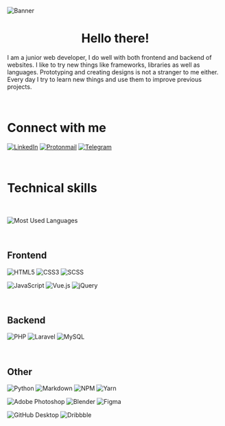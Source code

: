 ![Banner](https://user-images.githubusercontent.com/61974579/146420144-72a8348b-a9a4-4df8-bec0-b6752b3204bf.png)

<div align="center">
    <h1>Hello there!</h1>
    <p align="left">I am a junior web developer, I do well with both frontend and backend of websites. I like to try new things like frameworks, libraries as well as languages. Prototyping and creating designs is not a stranger to me either. Every day I try to learn new things and use them to improve previous projects.</p>
</div>

<br />

# Connect with me

<!-- https://github.com/Ileriayo/markdown-badges -->
<!-- https://github.com/anuraghazra/github-readme-stats#themes -->
<!-- https://github.com/simple-icons/simple-icons/blob/develop/slugs.md -->

[![LinkedIn](https://img.shields.io/badge/linkedin-%230077B5.svg?style=for-the-badge&logo=linkedin&logoColor=white)](https://www.linkedin.com/in/maciej-gawrysiak)
[![Protonmail](https://img.shields.io/badge/gawrysiak.maciej@pm.me-8B89CC?style=for-the-badge&logo=protonmail&logoColor=white)](mailto:gawrysiak.maciej@pm.me)
[![Telegram](https://img.shields.io/badge/Telegram-2CA5E0?style=for-the-badge&logo=telegram&logoColor=white)](t.me/MASSHUU)

<br />

# Technical skills

<br />

![Most Used Languages](https://github-readme-stats.vercel.app/api/top-langs/?username=MASSHUU12&theme=radical)

<br />

## Frontend

![HTML5](https://img.shields.io/badge/html5-%23E34F26.svg?style=for-the-badge&logo=html5&logoColor=white)
![CSS3](https://img.shields.io/badge/css3-%231572B6.svg?style=for-the-badge&logo=css3&logoColor=white)
![SCSS](https://img.shields.io/badge/SCSS-hotpink.svg?style=for-the-badge&logo=SCSS&logoColor=white)

![JavaScript](https://img.shields.io/badge/javascript-%23323330.svg?style=for-the-badge&logo=javascript&logoColor=%23F7DF1E)
![Vue.js](https://img.shields.io/badge/vue.js-%2335495e.svg?style=for-the-badge&logo=vuedotjs&logoColor=%234FC08D)
![jQuery](https://img.shields.io/badge/jquery-%230769AD.svg?style=for-the-badge&logo=jquery&logoColor=white)

<br />

## Backend

![PHP](https://img.shields.io/badge/php-%23777BB4.svg?style=for-the-badge&logo=php&logoColor=white)
![Laravel](https://img.shields.io/badge/laravel-%23FF2D20.svg?style=for-the-badge&logo=laravel&logoColor=white)
![MySQL](https://img.shields.io/badge/mysql-%2300f.svg?style=for-the-badge&logo=mysql&logoColor=white)

<br />

## Other

![Python](https://img.shields.io/badge/python-3670A0?style=for-the-badge&logo=python&logoColor=ffdd54)
![Markdown](https://img.shields.io/badge/markdown-%23000000.svg?style=for-the-badge&logo=markdown&logoColor=white)
![NPM](https://img.shields.io/badge/NPM-%23000000.svg?style=for-the-badge&logo=npm&logoColor=white)
![Yarn](https://img.shields.io/badge/yarn-%232C8EBB.svg?style=for-the-badge&logo=yarn&logoColor=white)

![Adobe Photoshop](https://img.shields.io/badge/adobe_photoshop-%2331A8FF.svg?style=for-the-badge&logo=adobephotoshop&logoColor=white)
![Blender](https://img.shields.io/badge/blender-%23F5792A.svg?style=for-the-badge&logo=blender&logoColor=white)
![Figma](https://img.shields.io/badge/figma-%23F24E1E.svg?style=for-the-badge&logo=figma&logoColor=white)

![GitHub Desktop](https://img.shields.io/badge/github_desktop-%23121011.svg?style=for-the-badge&logo=github&logoColor=white)
![Dribbble](https://img.shields.io/badge/Dribbble-EA4C89?style=for-the-badge&logo=dribbble&logoColor=white)
